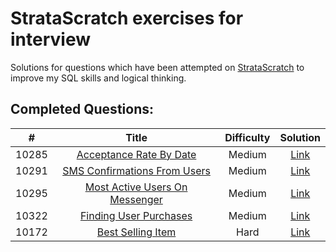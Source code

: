 # StrataScratch exercises for interview
Solutions for questions which have been attempted on [StrataScratch](https://www.stratascratch.com) to improve my SQL skills and logical thinking.

## Completed Questions:
|  #  | Title | Difficulty | Solution |
|:---:|:-----:|:----------:|:--------:|
|10285|[Acceptance Rate By Date](https://platform.stratascratch.com/coding/10285-acceptance-rate-by-date?code_type=1)|Medium|[Link](https://github.com/mwacinski/stratascratchexer/blob/main/10285.sql)
|10291|[SMS Confirmations From Users](https://platform.stratascratch.com/coding/10291-sms-confirmations-from-users?code_type=1)|Medium|[Link](https://github.com/mwacinski/stratascratchexer/blob/main/10291.sql)
|10295|[Most Active Users On Messenger](https://platform.stratascratch.com/coding/10295-most-active-users-on-messenger?code_type=1)|Medium|[Link](https://github.com/mwacinski/stratascratchexer/blob/main/10295.sql)
|10322|[Finding User Purchases](https://platform.stratascratch.com/coding/10322-finding-user-purchases?code_type=1)|Medium|[Link](https://github.com/mwacinski/stratascratchexer/blob/main/10322.sql)
|10172|[Best Selling Item](https://platform.stratascratch.com/coding/10172-best-selling-item?code_type=1)|Hard|[Link](https://github.com/mwacinski/stratascratchexer/blob/main/10172.sql)
